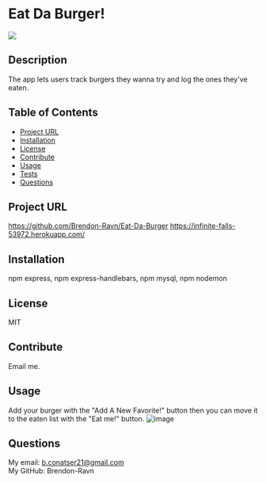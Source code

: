 # Eat Da Burger!
  ![](https://img.shields.io/badge/license-MIT-blue.svg)
## Description
  The app lets users track burgers they wanna try and log the ones they've eaten.

## Table of Contents

* [Project URL](#project-url)
* [Installation](#installation)
* [License](#license)
* [Contribute](#contribute)
* [Usage](#usage)
* [Tests](#test)
* [Questions](#questions)

## Project URL
  https://github.com/Brendon-Ravn/Eat-Da-Burger
  https://infinite-falls-53972.herokuapp.com/
  <br />

## Installation 
  npm express, npm express-handlebars, npm mysql, npm nodemon
  <br />

## License 
  MIT
  <br />

## Contribute
  Email me.
  <br />

## Usage
  Add your burger with the "Add A New Favorite!" button then you can move it to the eaten list with the "Eat me!" button.
  ![image](../assets/img/BurgerApp.png)
  <br />

## Questions
  My email: b.conatser21@gmail.com
  <br />
  My GitHub: Brendon-Ravn
